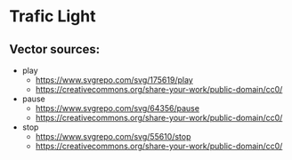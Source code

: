 # Trafic Light

## Vector sources:
- play
  - https://www.svgrepo.com/svg/175619/play
  - https://creativecommons.org/share-your-work/public-domain/cc0/
- pause
  - https://www.svgrepo.com/svg/64356/pause
  - https://creativecommons.org/share-your-work/public-domain/cc0/
- stop
  - https://www.svgrepo.com/svg/55610/stop
  - https://creativecommons.org/share-your-work/public-domain/cc0/